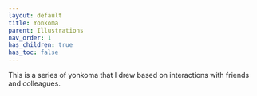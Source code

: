 ```yaml
---
layout: default
title: Yonkoma
parent: Illustrations
nav_order: 1
has_children: true
has_toc: false
---
```


This is a series of yonkoma that I drew based on interactions with friends and colleagues.